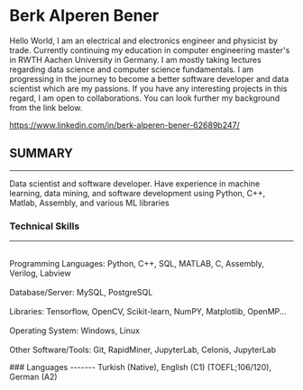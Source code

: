 # Berk Alperen Bener

Hello World, I am an electrical and electronics engineer and physicist by trade. Currently continuing my education in computer engineering master's in RWTH Aachen University in Germany. I am mostly taking lectures regarding data science and computer science fundamentals. I am progressing in the journey to become a better software developer and data scientist which are my passions. If you have any interesting projects in this regard, I am open to collaborations. You can look further my background from the link below.

https://www.linkedin.com/in/berk-alperen-bener-62689b247/
  
</a>


## SUMMARY
------------
Data scientist and software developer. Have experience in machine learning, data mining, and software development using Python, C++, Matlab, Assembly, and various ML libraries


### Technical Skills
-------
<p>
<br> Programming Languages: Python, C++, SQL, MATLAB, C, Assembly, Verilog, Labview<br />   
<br> Database/Server: MySQL, PostgreSQL<br />   
<br> Libraries: Tensorflow, OpenCV, Scikit-learn, NumPY, Matplotlib, OpenMP...<br />   
<br> Operating System: Windows, Linux<br />   
<br> Other Software/Tools: Git, RapidMiner, JupyterLab, Celonis, JupyterLab<br />   
</p>
### Languages
-------
Turkish (Native), English (C1) (TOEFL;106/120), German (A2)
